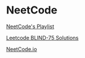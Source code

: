 # NeetCode

[NeetCode's Playlist](https://www.youtube.com/c/NeetCode/playlists)

[Leetcode BLIND-75 Solutions](https://www.youtube.com/playlist?list=PLot-Xpze53ldVwtstag2TL4HQhAnC8ATf)

[NeetCode.io](https://NeetCode.io)


